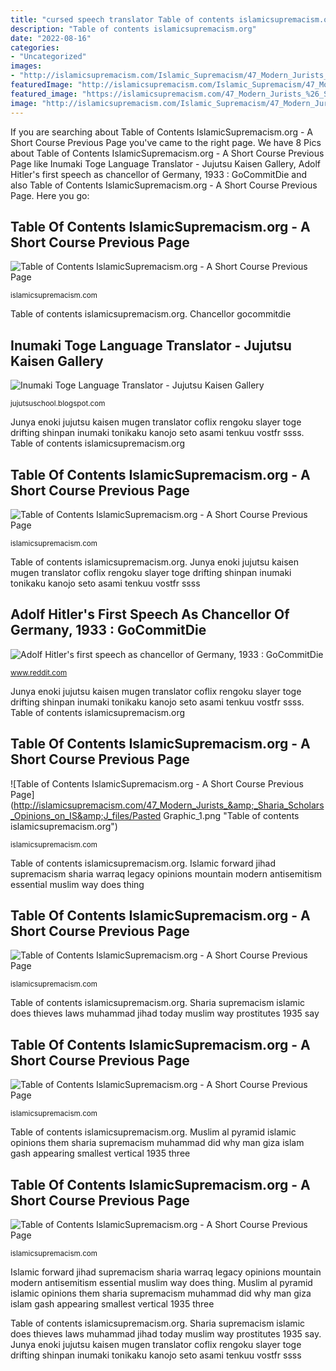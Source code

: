 ```yaml
---
title: "cursed speech translator Table of contents islamicsupremacism.org"
description: "Table of contents islamicsupremacism.org"
date: "2022-08-16"
categories:
- "Uncategorized"
images:
- "http://islamicsupremacism.com/Islamic_Supremacism/47_Modern_Jurists_&amp;_Sharia_Scholars_Opinions_on_IS&amp;J_files/IMG_0771.jpg"
featuredImage: "http://islamicsupremacism.com/Islamic_Supremacism/47_Modern_Jurists_&amp;_Sharia_Scholars_Opinions_on_IS&amp;J_files/IMG_0771.jpg"
featured_image: "https://islamicsupremacism.com/47_Modern_Jurists_%26_Sharia_Scholars_Opinions_on_IS%26J_files/Hitler_mufti.jpg"
image: "http://islamicsupremacism.com/Islamic_Supremacism/47_Modern_Jurists_%26_Sharia_Scholars_Opinions_on_IS%26J_files/imgres.jpg"
---
```


If you are searching about Table of Contents IslamicSupremacism.org - A Short Course Previous Page you've came to the right page. We have 8 Pics about Table of Contents IslamicSupremacism.org - A Short Course Previous Page like Inumaki Toge Language Translator - Jujutsu Kaisen Gallery, Adolf Hitler&#039;s first speech as chancellor of Germany, 1933 : GoCommitDie and also Table of Contents IslamicSupremacism.org - A Short Course Previous Page. Here you go:

## Table Of Contents IslamicSupremacism.org - A Short Course Previous Page

![Table of Contents IslamicSupremacism.org - A Short Course Previous Page](http://islamicsupremacism.com/Islamic_Supremacism/47_Modern_Jurists_%26_Sharia_Scholars_Opinions_on_IS%26J_files/imgres.jpg "Table of contents islamicsupremacism.org")

<small>islamicsupremacism.com</small>

Table of contents islamicsupremacism.org. Chancellor gocommitdie

## Inumaki Toge Language Translator - Jujutsu Kaisen Gallery

![Inumaki Toge Language Translator - Jujutsu Kaisen Gallery](https://walter.trakt.tv/images/people/000/610/859/headshots/thumb/ceb9d88476.jpg "Sharia supremacism islamic does thieves laws muhammad jihad today muslim way prostitutes 1935 say")

<small>jujutsuschool.blogspot.com</small>

Junya enoki jujutsu kaisen mugen translator coflix rengoku slayer toge drifting shinpan inumaki tonikaku kanojo seto asami tenkuu vostfr ssss. Table of contents islamicsupremacism.org

## Table Of Contents IslamicSupremacism.org - A Short Course Previous Page

![Table of Contents IslamicSupremacism.org - A Short Course Previous Page](http://islamicsupremacism.com/Islamic_Supremacism/47_Modern_Jurists_&amp;_Sharia_Scholars_Opinions_on_IS&amp;J_files/pastedGraphic_1.png "Adolf hitler&#039;s first speech as chancellor of germany, 1933 : gocommitdie")

<small>islamicsupremacism.com</small>

Table of contents islamicsupremacism.org. Junya enoki jujutsu kaisen mugen translator coflix rengoku slayer toge drifting shinpan inumaki tonikaku kanojo seto asami tenkuu vostfr ssss

## Adolf Hitler&#039;s First Speech As Chancellor Of Germany, 1933 : GoCommitDie

![Adolf Hitler&#039;s first speech as chancellor of Germany, 1933 : GoCommitDie](https://i.redd.it/zf9ff2jnyt811.png "Table of contents islamicsupremacism.org")

<small>www.reddit.com</small>

Junya enoki jujutsu kaisen mugen translator coflix rengoku slayer toge drifting shinpan inumaki tonikaku kanojo seto asami tenkuu vostfr ssss. Table of contents islamicsupremacism.org

## Table Of Contents IslamicSupremacism.org - A Short Course Previous Page

![Table of Contents IslamicSupremacism.org - A Short Course Previous Page](http://islamicsupremacism.com/47_Modern_Jurists_&amp;_Sharia_Scholars_Opinions_on_IS&amp;J_files/Pasted Graphic_1.png "Table of contents islamicsupremacism.org")

<small>islamicsupremacism.com</small>

Table of contents islamicsupremacism.org. Islamic forward jihad supremacism sharia warraq legacy opinions mountain modern antisemitism essential muslim way does thing

## Table Of Contents IslamicSupremacism.org - A Short Course Previous Page

![Table of Contents IslamicSupremacism.org - A Short Course Previous Page](https://islamicsupremacism.com/47_Modern_Jurists_%26_Sharia_Scholars_Opinions_on_IS%26J_files/Hitler_mufti.jpg "Table of contents islamicsupremacism.org")

<small>islamicsupremacism.com</small>

Table of contents islamicsupremacism.org. Sharia supremacism islamic does thieves laws muhammad jihad today muslim way prostitutes 1935 say

## Table Of Contents IslamicSupremacism.org - A Short Course Previous Page

![Table of Contents IslamicSupremacism.org - A Short Course Previous Page](http://islamicsupremacism.com/47_Modern_Jurists_%26_Sharia_Scholars_Opinions_on_IS%26J_files/205.jpg "Table of contents islamicsupremacism.org")

<small>islamicsupremacism.com</small>

Table of contents islamicsupremacism.org. Muslim al pyramid islamic opinions them sharia supremacism muhammad did why man giza islam gash appearing smallest vertical 1935 three

## Table Of Contents IslamicSupremacism.org - A Short Course Previous Page

![Table of Contents IslamicSupremacism.org - A Short Course Previous Page](http://islamicsupremacism.com/Islamic_Supremacism/47_Modern_Jurists_&amp;_Sharia_Scholars_Opinions_on_IS&amp;J_files/IMG_0771.jpg "Sharia opinions modern most")

<small>islamicsupremacism.com</small>

Islamic forward jihad supremacism sharia warraq legacy opinions mountain modern antisemitism essential muslim way does thing. Muslim al pyramid islamic opinions them sharia supremacism muhammad did why man giza islam gash appearing smallest vertical 1935 three

Table of contents islamicsupremacism.org. Sharia supremacism islamic does thieves laws muhammad jihad today muslim way prostitutes 1935 say. Junya enoki jujutsu kaisen mugen translator coflix rengoku slayer toge drifting shinpan inumaki tonikaku kanojo seto asami tenkuu vostfr ssss
